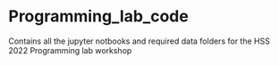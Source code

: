 # Programming_lab_code

Contains all the jupyter notbooks and required data folders for the HSS 2022 Programming lab workshop
